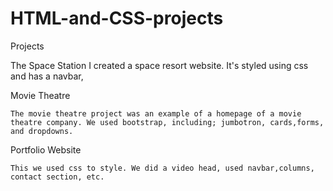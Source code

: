 # HTML-and-CSS-projects
Projects


  The Space Station
      I created a space resort website. It's styled using css and has a navbar, 
      
  Movie Theatre
  
  
    The movie theatre project was an example of a homepage of a movie theatre company. We used bootstrap, including; jumbotron, cards,forms, and dropdowns.
    
 Portfolio Website 
 
    This we used css to style. We did a video head, used navbar,columns, contact section, etc.
 
